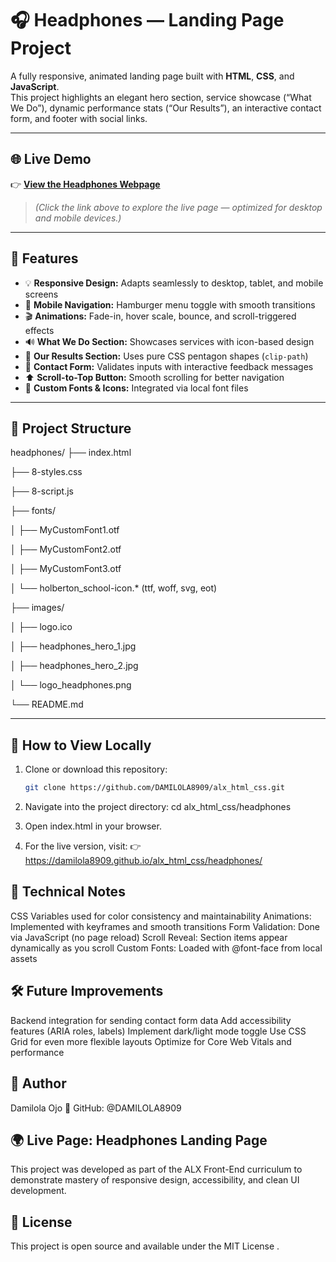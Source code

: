 # 🎧 Headphones — Landing Page Project

A fully responsive, animated landing page built with **HTML**, **CSS**, and **JavaScript**.  
This project highlights an elegant hero section, service showcase (“What We Do”), dynamic performance stats (“Our Results”), an interactive contact form, and footer with social links.

---

## 🌐 Live Demo

👉 **[View the Headphones Webpage](https://damilola8909.github.com/alx_html_css/headphones/8-index.html)**  

> *(Click the link above to explore the live page — optimized for desktop and mobile devices.)*

---

## 🎯 Features

- 💡 **Responsive Design:** Adapts seamlessly to desktop, tablet, and mobile screens  
- 🧭 **Mobile Navigation:** Hamburger menu toggle with smooth transitions  
- 🎬 **Animations:** Fade-in, hover scale, bounce, and scroll-triggered effects  
- 🔊 **What We Do Section:** Showcases services with icon-based design  
- 🧮 **Our Results Section:** Uses pure CSS pentagon shapes (`clip-path`)  
- 💬 **Contact Form:** Validates inputs with interactive feedback messages  
- ⬆️ **Scroll-to-Top Button:** Smooth scrolling for better navigation  
- 🧱 **Custom Fonts & Icons:** Integrated via local font files  

---

## 📁 Project Structure

headphones/
├── index.html

├── 8-styles.css

├── 8-script.js

├── fonts/

│ ├── MyCustomFont1.otf

│ ├── MyCustomFont2.otf

│ ├── MyCustomFont3.otf

│ └── holberton_school-icon.* (ttf, woff, svg, eot)

├── images/

│ ├── logo.ico

│ ├── headphones_hero_1.jpg

│ ├── headphones_hero_2.jpg

│ └── logo_headphones.png

└── README.md



---

## 🚀 How to View Locally

1. Clone or download this repository:
   ```bash
   git clone https://github.com/DAMILOLA8909/alx_html_css.git
   
2. Navigate into the project directory:
   cd alx_html_css/headphones
   
3. Open index.html in your browser.

4. For the live version, visit:
👉 https://damilola8909.github.io/alx_html_css/headphones/

## 🧠 Technical Notes

CSS Variables used for color consistency and maintainability
Animations: Implemented with keyframes and smooth transitions
Form Validation: Done via JavaScript (no page reload)
Scroll Reveal: Section items appear dynamically as you scroll
Custom Fonts: Loaded with @font-face from local assets

## 🛠️ Future Improvements

Backend integration for sending contact form data
Add accessibility features (ARIA roles, labels)
Implement dark/light mode toggle
Use CSS Grid for even more flexible layouts
Optimize for Core Web Vitals and performance

## 👤 Author
Damilola Ojo
📂 GitHub: @DAMILOLA8909

## 🌍 Live Page: Headphones Landing Page
This project was developed as part of the ALX Front-End curriculum to demonstrate mastery of responsive design, accessibility, and clean UI development.

## 🧾 License

This project is open source and available under the MIT License
.
